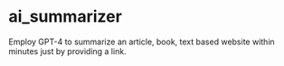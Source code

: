 # ai_summarizer
Employ GPT-4 to summarize an article, book, text based website within minutes just by providing a link.
